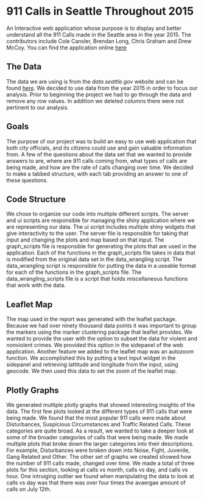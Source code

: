 
911 Calls in Seattle Throughout 2015
====================================
An Interactive web application whose purpose is to display and better understand all the 911 Calls made in the Seattle area in the year 2015. The contributors include Cole Cansler, Brendan Long, Chris Graham and Drew McCoy. You can find the application online [here](https://cdc1996.shinyapps.io/Seattle-911-Calls-2015/)

The Data
--------
The data we are using is from the *data.seattle.gov* website and can be found [here](https://data.seattle.gov/Public-Safety/Seattle-Police-Department-911-Incident-Response/3k2p-39jp). We decided to use data from the year 2015 in order to focus our analysis. Prior to beginning the project we had to go through the data and remove any row values. In addition we deleted columns there were not pertinent to our analysis.

Goals
-----
The purpose of our project was to build an easy to use web application that both city officials, and its citizens could use and gain valuable information from. A few of the questions about the data set that we wanted to provide answers to are, where are 911 calls coming from, what types of calls are being made, and how are the rate of calls changing over time. We decided to make a tabbed structure, with each tab providing an answer to one of these questions. 

Code Structure
--------------
We chose to organize our code into multiple different scripts. The server and ui scripts are responsible for managing the shiny application where we are representing our data. The ui script includes multiple shiny widgets that give interactivity to the user. The server file is responsible for taking that input and changing the plots and map based on that input. The graph_scripts file is responsible for generating the plots that are used in the application. Each of the functions in the graph_scripts file takes in data that is modified from the original data set  in the data_wrangling script. The data_wrangling script is responsible for putting the data in a useable format for each of the functions in the graph_scripts file. The data_wrangling_scripts file is a script that holds miscellaneous functions that work with the data.

Leaflet Map
-----------
The map used in the report was generated with the leaflet package. Because we had over ninety thousand data points it was important to group the markers using the marker clustering package that leaflet provides. We wanted to provide the user with the option to subset the data for violent and nonviolent crimes. We provided this option in the sidepanel of the web application. Another feature we added to the leaflet map was an autozoom function. We accomplished this by putting a text input widget in the sidepanel and retrieving lattitude and longitude from the input, using geocode. We then used this data to set the zoom of the leaflet map.

Plotly Graphs
------------
We generated multiple plotly graphs that showed interesting insights of the data. The first few plots looked at the different types of 911 calls that were being made. We found that the most popular 911 calls were made about Disturbances, Suspicious Circumstances and Traffic Related Calls. These categories are quite broad. As a result, we wanted to take a deeper look at some of the broader categories of calls that were being made. We made multiple plots that broke down the larger categories into their descriptions. For example, Disturbances were broken down into Noise, Fight, Juvenile, Gang Related and Other. The other set of graphs we created showed how the number of 911 calls made, changed over time. We made a total of three plots for this section, looking at calls vs month, calls vs day, and calls vs hour. One intruiging outlier we found when manipulating the data to look at calls vs day was that there was over four times the avaergae amount of calls on July 12th.



